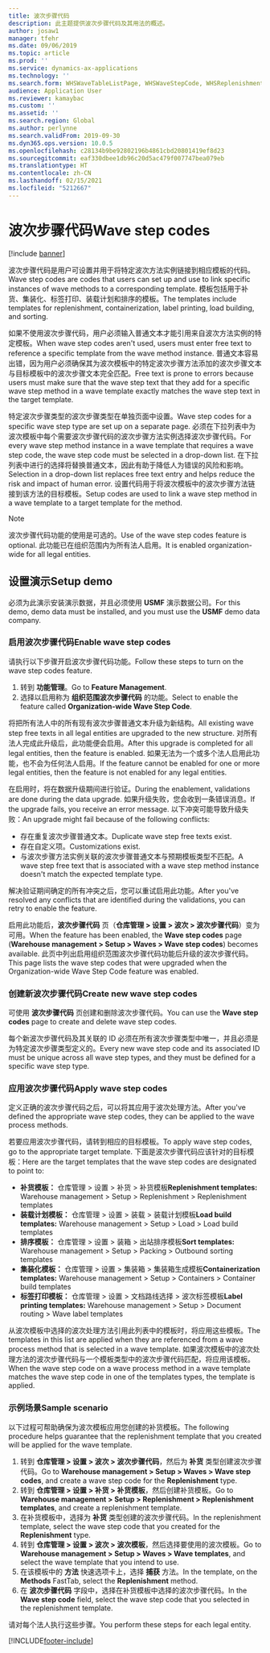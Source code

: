 ```yaml
---
title: 波次步骤代码
description: 此主题提供波次步骤代码及其用法的概述。
author: josaw1
manager: tfehr
ms.date: 09/06/2019
ms.topic: article
ms.prod: ''
ms.service: dynamics-ax-applications
ms.technology: ''
ms.search.form: WHSWaveTableListPage, WHSWaveStepCode, WHSReplenishmentTemplates, WHSWaveTemplateTable
audience: Application User
ms.reviewer: kamaybac
ms.custom: ''
ms.assetid: ''
ms.search.region: Global
ms.author: perlynne
ms.search.validFrom: 2019-09-30
ms.dyn365.ops.version: 10.0.5
ms.openlocfilehash: c28134b9be92802196b4861cbd20801419ef8d23
ms.sourcegitcommit: eaf330dbee1db96c20d5ac479f007747bea079eb
ms.translationtype: HT
ms.contentlocale: zh-CN
ms.lasthandoff: 02/15/2021
ms.locfileid: "5212667"
---
```

# <a name="wave-step-codes"></a><span data-ttu-id="d01ab-103">波次步骤代码</span><span class="sxs-lookup"><span data-stu-id="d01ab-103">Wave step codes</span></span>

[!include [banner](../includes/banner.md)]

<span data-ttu-id="d01ab-104">波次步骤代码是用户可设置并用于将特定波次方法实例链接到相应模板的代码。</span><span class="sxs-lookup"><span data-stu-id="d01ab-104">Wave step codes are codes that users can set up and use to link specific instances of wave methods to a corresponding template.</span></span> <span data-ttu-id="d01ab-105">模板包括用于补货、集装化、标签打印、装载计划和排序的模板。</span><span class="sxs-lookup"><span data-stu-id="d01ab-105">The templates include templates for replenishment, containerization, label printing, load building, and sorting.</span></span>

<span data-ttu-id="d01ab-106">如果不使用波次步骤代码，用户必须输入普通文本才能引用来自波次方法实例的特定模板。</span><span class="sxs-lookup"><span data-stu-id="d01ab-106">When wave step codes aren't used, users must enter free text to reference a specific template from the wave method instance.</span></span> <span data-ttu-id="d01ab-107">普通文本容易出错，因为用户必须确保其为波次模板中的特定波次步骤方法添加的波次步骤文本与目标模板中的波次步骤文本完全匹配。</span><span class="sxs-lookup"><span data-stu-id="d01ab-107">Free text is prone to errors because users must make sure that the wave step text that they add for a specific wave step method in a wave template exactly matches the wave step text in the target template.</span></span>

<span data-ttu-id="d01ab-108">特定波次步骤类型的波次步骤类型在单独页面中设置。</span><span class="sxs-lookup"><span data-stu-id="d01ab-108">Wave step codes for a specific wave step type are set up on a separate page.</span></span> <span data-ttu-id="d01ab-109">必须在下拉列表中为波次模板中每个需要波次步骤代码的波次步骤方法实例选择波次步骤代码。</span><span class="sxs-lookup"><span data-stu-id="d01ab-109">For every wave step method instance in a wave template that requires a wave step code, the wave step code must be selected in a drop-down list.</span></span> <span data-ttu-id="d01ab-110">在下拉列表中进行的选择将替换普通文本，因此有助于降低人为错误的风险和影响。</span><span class="sxs-lookup"><span data-stu-id="d01ab-110">Selection in a drop-down list replaces free text entry and helps reduce the risk and impact of human error.</span></span> <span data-ttu-id="d01ab-111">设置代码用于将波次模板中的波次步骤方法链接到该方法的目标模板。</span><span class="sxs-lookup"><span data-stu-id="d01ab-111">Setup codes are used to link a wave step method in a wave template to a target template for the method.</span></span>

> [!NOTE]
> <span data-ttu-id="d01ab-112">波次步骤代码功能的使用是可选的。</span><span class="sxs-lookup"><span data-stu-id="d01ab-112">Use of the wave step codes feature is optional.</span></span> <span data-ttu-id="d01ab-113">此功能已在组织范围内为所有法人启用。</span><span class="sxs-lookup"><span data-stu-id="d01ab-113">It is enabled organization-wide for all legal entities.</span></span>

## <a name="setup-demo"></a><span data-ttu-id="d01ab-114">设置演示</span><span class="sxs-lookup"><span data-stu-id="d01ab-114">Setup demo</span></span> 

<span data-ttu-id="d01ab-115">必须为此演示安装演示数据，并且必须使用 **USMF** 演示数据公司。</span><span class="sxs-lookup"><span data-stu-id="d01ab-115">For this demo, demo data must be installed, and you must use the **USMF** demo data company.</span></span>

### <a name="enable-wave-step-codes"></a><span data-ttu-id="d01ab-116">启用波次步骤代码</span><span class="sxs-lookup"><span data-stu-id="d01ab-116">Enable wave step codes</span></span>

<span data-ttu-id="d01ab-117">请执行以下步骤开启波次步骤代码功能。</span><span class="sxs-lookup"><span data-stu-id="d01ab-117">Follow these steps to turn on the wave step codes feature.</span></span>

1. <span data-ttu-id="d01ab-118">转到 **功能管理**。</span><span class="sxs-lookup"><span data-stu-id="d01ab-118">Go to **Feature Management**.</span></span>
2. <span data-ttu-id="d01ab-119">选择以启用称为 **组织范围波次步骤代码** 的功能。</span><span class="sxs-lookup"><span data-stu-id="d01ab-119">Select to enable the feature called **Organization-wide Wave Step Code**.</span></span>

<span data-ttu-id="d01ab-120">将把所有法人中的所有现有波次步骤普通文本升级为新结构。</span><span class="sxs-lookup"><span data-stu-id="d01ab-120">All existing wave step free texts in all legal entities are upgraded to the new structure.</span></span> <span data-ttu-id="d01ab-121">对所有法人完成此升级后，此功能便会启用。</span><span class="sxs-lookup"><span data-stu-id="d01ab-121">After this upgrade is completed for all legal entities, then the feature is enabled.</span></span> <span data-ttu-id="d01ab-122">如果无法为一个或多个法人启用此功能，也不会为任何法人启用。</span><span class="sxs-lookup"><span data-stu-id="d01ab-122">If the feature cannot be enabled for one or more legal entities, then the feature is not enabled for any legal entities.</span></span>

<span data-ttu-id="d01ab-123">在启用时，将在数据升级期间进行验证。</span><span class="sxs-lookup"><span data-stu-id="d01ab-123">During the enablement, validations are done during the data upgrade.</span></span> <span data-ttu-id="d01ab-124">如果升级失败，您会收到一条错误消息。</span><span class="sxs-lookup"><span data-stu-id="d01ab-124">If the upgrade fails, you receive an error message.</span></span> <span data-ttu-id="d01ab-125">以下冲突可能导致升级失败：</span><span class="sxs-lookup"><span data-stu-id="d01ab-125">An upgrade might fail because of the following conflicts:</span></span>

- <span data-ttu-id="d01ab-126">存在重复波次步骤普通文本。</span><span class="sxs-lookup"><span data-stu-id="d01ab-126">Duplicate wave step free texts exist.</span></span>
- <span data-ttu-id="d01ab-127">存在自定义项。</span><span class="sxs-lookup"><span data-stu-id="d01ab-127">Customizations exist.</span></span>
- <span data-ttu-id="d01ab-128">与波次步骤方法实例关联的波次步骤普通文本与预期模板类型不匹配。</span><span class="sxs-lookup"><span data-stu-id="d01ab-128">A wave step free text that is associated with a wave step method instance doesn't match the expected template type.</span></span>

<span data-ttu-id="d01ab-129">解决验证期间确定的所有冲突之后，您可以重试启用此功能。</span><span class="sxs-lookup"><span data-stu-id="d01ab-129">After you've resolved any conflicts that are identified during the validations, you can retry to enable the feature.</span></span>

<span data-ttu-id="d01ab-130">启用此功能后，**波次步骤代码** 页（**仓库管理 \> 设置 \> 波次 \> 波次步骤代码**）变为可用。</span><span class="sxs-lookup"><span data-stu-id="d01ab-130">When the feature has been enabled, the **Wave step codes** page (**Warehouse management \> Setup \> Waves \> Wave step codes**) becomes available.</span></span> <span data-ttu-id="d01ab-131">此页中列出启用组织范围波次步骤代码功能后升级的波次步骤代码。</span><span class="sxs-lookup"><span data-stu-id="d01ab-131">This page lists the wave step codes that were upgraded when the Organization-wide Wave Step Code feature was enabled.</span></span>

### <a name="create-new-wave-step-codes"></a><span data-ttu-id="d01ab-132">创建新波次步骤代码</span><span class="sxs-lookup"><span data-stu-id="d01ab-132">Create new wave step codes</span></span>

<span data-ttu-id="d01ab-133">可使用 **波次步骤代码** 页创建和删除波次步骤代码。</span><span class="sxs-lookup"><span data-stu-id="d01ab-133">You can use the **Wave step codes** page to create and delete wave step codes.</span></span>

<span data-ttu-id="d01ab-134">每个新波次步骤代码及其关联的 ID 必须在所有波次步骤类型中唯一，并且必须是为特定波次步骤类型定义的。</span><span class="sxs-lookup"><span data-stu-id="d01ab-134">Every new wave step code and its associated ID must be unique across all wave step types, and they must be defined for a specific wave step type.</span></span>

### <a name="apply-wave-step-codes"></a><span data-ttu-id="d01ab-135">应用波次步骤代码</span><span class="sxs-lookup"><span data-stu-id="d01ab-135">Apply wave step codes</span></span>

<span data-ttu-id="d01ab-136">定义正确的波次步骤代码之后，可以将其应用于波次处理方法。</span><span class="sxs-lookup"><span data-stu-id="d01ab-136">After you've defined the appropriate wave step codes, they can be applied to the wave process methods.</span></span>

<span data-ttu-id="d01ab-137">若要应用波次步骤代码，请转到相应的目标模板。</span><span class="sxs-lookup"><span data-stu-id="d01ab-137">To apply wave step codes, go to the appropriate target template.</span></span> <span data-ttu-id="d01ab-138">下面是波次步骤代码应该针对的目标模板：</span><span class="sxs-lookup"><span data-stu-id="d01ab-138">Here are the target templates that the wave step codes are designated to point to:</span></span>

- <span data-ttu-id="d01ab-139">**补货模板：** 仓库管理 \> 设置 \> 补货 \> 补货模板</span><span class="sxs-lookup"><span data-stu-id="d01ab-139">**Replenishment templates:** Warehouse management \> Setup \> Replenishment \> Replenishment templates</span></span>
- <span data-ttu-id="d01ab-140">**装载计划模板：** 仓库管理 \> 设置 \> 装载 \> 装载计划模板</span><span class="sxs-lookup"><span data-stu-id="d01ab-140">**Load build templates:** Warehouse management \> Setup \> Load \> Load build templates</span></span>
- <span data-ttu-id="d01ab-141">**排序模板：** 仓库管理 \> 设置 \> 装箱 \> 出站排序模板</span><span class="sxs-lookup"><span data-stu-id="d01ab-141">**Sort templates:** Warehouse management \> Setup \> Packing \> Outbound sorting templates</span></span>
- <span data-ttu-id="d01ab-142">**集装化模板：** 仓库管理 \> 设置 \> 集装箱 \> 集装箱生成模板</span><span class="sxs-lookup"><span data-stu-id="d01ab-142">**Containerization templates:** Warehouse management \> Setup \> Containers \> Container build templates</span></span>
- <span data-ttu-id="d01ab-143">**标签打印模板：** 仓库管理 \> 设置 \> 文档路线选择 \> 波次标签模板</span><span class="sxs-lookup"><span data-stu-id="d01ab-143">**Label printing templates:** Warehouse management \> Setup \> Document routing \> Wave label templates</span></span>

<span data-ttu-id="d01ab-144">从波次模板中选择的波次处理方法引用此列表中的模板时，将应用这些模板。</span><span class="sxs-lookup"><span data-stu-id="d01ab-144">The templates in this list are applied when they are referenced from a wave process method that is selected in a wave template.</span></span> <span data-ttu-id="d01ab-145">如果波次模板中的波次处理方法的波次步骤代码与一个模板类型中的波次步骤代码匹配，将应用该模板。</span><span class="sxs-lookup"><span data-stu-id="d01ab-145">When the wave step code on a wave process method in a wave template matches the wave step code in one of the templates types, the template is applied.</span></span>

### <a name="sample-scenario"></a><span data-ttu-id="d01ab-146">示例场景</span><span class="sxs-lookup"><span data-stu-id="d01ab-146">Sample scenario</span></span>

<span data-ttu-id="d01ab-147">以下过程可帮助确保为波次模板应用您创建的补货模板。</span><span class="sxs-lookup"><span data-stu-id="d01ab-147">The following procedure helps guarantee that the replenishment template that you created will be applied for the wave template.</span></span>

1. <span data-ttu-id="d01ab-148">转到 **仓库管理 \> 设置 \> 波次 \> 波次步骤代码**，然后为 **补货** 类型创建波次步骤代码。</span><span class="sxs-lookup"><span data-stu-id="d01ab-148">Go to **Warehouse management \> Setup \> Waves \> Wave step codes**, and create a wave step code for the **Replenishment** type.</span></span>
2. <span data-ttu-id="d01ab-149">转到 **仓库管理 \> 设置 \> 补货 \> 补货模板**，然后创建补货模板。</span><span class="sxs-lookup"><span data-stu-id="d01ab-149">Go to **Warehouse management \> Setup \> Replenishment \> Replenishment templates**, and create a replenishment template.</span></span>
3. <span data-ttu-id="d01ab-150">在补货模板中，选择为 **补货** 类型创建的波次步骤代码。</span><span class="sxs-lookup"><span data-stu-id="d01ab-150">In the replenishment template, select the wave step code that you created for the **Replenishment** type.</span></span>
4. <span data-ttu-id="d01ab-151">转到 **仓库管理 \> 设置 \> 波次 \> 波次模板**，然后选择要使用的波次模板。</span><span class="sxs-lookup"><span data-stu-id="d01ab-151">Go to **Warehouse management \> Setup \> Waves \> Wave templates**, and select the wave template that you intend to use.</span></span>
5. <span data-ttu-id="d01ab-152">在该模板中的 **方法** 快速选项卡上，选择 **捕获** 方法。</span><span class="sxs-lookup"><span data-stu-id="d01ab-152">In the template, on the **Methods** FastTab, select the **Replenishment** method.</span></span>
6. <span data-ttu-id="d01ab-153">在 **波次步骤代码** 字段中，选择在补货模板中选择的波次步骤代码。</span><span class="sxs-lookup"><span data-stu-id="d01ab-153">In the **Wave step code** field, select the wave step code that you selected in the replenishment template.</span></span>

<span data-ttu-id="d01ab-154">请对每个法人执行这些步骤。</span><span class="sxs-lookup"><span data-stu-id="d01ab-154">You perform these steps for each legal entity.</span></span>


[!INCLUDE[footer-include](../../includes/footer-banner.md)]